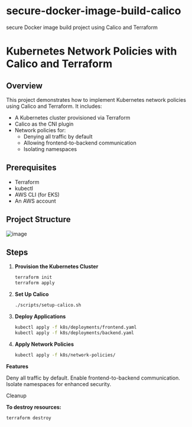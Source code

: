 # secure-docker-image-build-calico
secure Docker image build project using Calico and Terraform

# Kubernetes Network Policies with Calico and Terraform

## Overview

This project demonstrates how to implement Kubernetes network policies using Calico and Terraform. It includes:
- A Kubernetes cluster provisioned via Terraform
- Calico as the CNI plugin
- Network policies for:
  - Denying all traffic by default
  - Allowing frontend-to-backend communication
  - Isolating namespaces

## Prerequisites
- Terraform
- kubectl
- AWS CLI (for EKS)
- An AWS account

## Project Structure


![image](https://github.com/user-attachments/assets/266f4a56-02d7-4a52-9a93-ed318be9d8fd)




## Steps

1. **Provision the Kubernetes Cluster**
   ```bash
   terraform init
   terraform apply

2. **Set Up Calico**
   ```bash
   ./scripts/setup-calico.sh

3. **Deploy Applications**
   ```bash
   kubectl apply -f k8s/deployments/frontend.yaml
   kubectl apply -f k8s/deployments/backend.yaml

4. **Apply Network Policies**
   ```bash
   kubectl apply -f k8s/network-policies/


**Features**

Deny all traffic by default.
Enable frontend-to-backend communication.
Isolate namespaces for enhanced security.

Cleanup

**To destroy resources:**
```bash
terraform destroy
